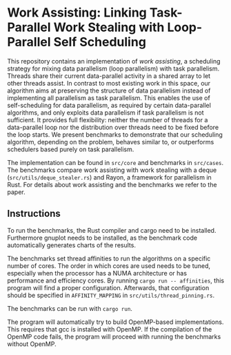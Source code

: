 # Work Assisting: Linking Task-Parallel Work Stealing with Loop-Parallel Self Scheduling

This repository contains an implementation of *work assisting*, a scheduling strategy for mixing data parallelism (loop parallelism) with task parallelism.
Threads share their current data-parallel activity in a shared array to let other threads assist.
In contrast to most existing work in this space, our algorithm aims at preserving the structure of data parallelism instead of implementing all parallelism as task  parallelism.
This enables the use of self-scheduling for data parallelism, as required by certain data-parallel algorithms,
  and only exploits data parallelism if task parallelism is not sufficient.
It provides full flexibility: neither the number of threads for a data-parallel loop nor the distribution over
threads need to be fixed before the loop starts. We present benchmarks to demonstrate that our scheduling algorithm, depending on the problem, behaves
similar to, or outperforms schedulers based purely on task parallelism.

The implementation can be found in `src/core` and benchmarks in `src/cases`. The benchmarks compare work assisting with work stealing with a deque (`src/utils/deque_stealer.rs`) and Rayon, a framework for parallelism in Rust. For details about work assisting and the benchmarks we refer to the paper.

## Instructions
To run the benchmarks, the Rust compiler and cargo need to be installed. Furthermore gnuplot needs to be installed, as the benchmark code automatically generates charts of the results.

The benchmarks set thread affinities to run the algorithms on a specific number of cores. The order in which cores are used needs to be tuned, especially when the processor has a NUMA architecture or has performance and efficiency cores. By running `cargo run -- affinities`, this program will find a proper configuration. Afterwards, that configuration should be specified in `AFFINITY_MAPPING` in `src/utils/thread_pinning.rs`. 

The benchmarks can be run with `cargo run`.

The program will automatically try to build OpenMP-based implementations. This requires that gcc is installed with OpenMP. If the compilation of the OpenMP code fails, the program will proceed with running the benchmarks without OpenMP.
